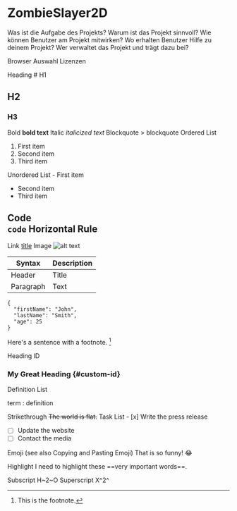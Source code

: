 # ZombieSlayer2D

Was ist die Aufgabe des Projekts?
Warum ist das Projekt sinnvoll?
Wie können Benutzer am Projekt mitwirken?
Wo erhalten Benutzer Hilfe zu deinem Projekt?
Wer verwaltet das Projekt und trägt dazu bei?

Browser Auswahl 
Lizenzen 










Heading	# H1
## H2
### H3
Bold	**bold text**
Italic	*italicized text*
Blockquote	> blockquote
Ordered List	
1. First item
2. Second item
3. Third item

Unordered List	- First item
- Second item
- Third item

Code	
`code`
Horizontal Rule	
---
Link	[title](#custom-id)
Image	![alt text](assets)


| Syntax | Description |
| ----------- | ----------- |
| Header | Title |
| Paragraph | Text |

```
{
  "firstName": "John",
  "lastName": "Smith",
  "age": 25
}
```
Here's a sentence with a footnote. [^1]

[^1]: This is the footnote.

Heading ID
### My Great Heading {#custom-id}

Definition List	

term
: definition

Strikethrough	~~The world is flat.~~
Task List	- [x] Write the press release
- [ ] Update the website
- [ ] Contact the media

Emoji
(see also Copying and Pasting Emoji)	That is so funny! :joy:

Highlight	I need to highlight these ==very important words==.

Subscript	H~2~O
Superscript	X^2^

<!-- //kommende Features
//doneT Laufanimation
    //Quelle Bilder für Spritesheet: https://opengameart.org/content/animated-top-down-survivor-player
//doneT Waffe wechseln
//done Nahkampfangriff
//doneS Schießen
    //anderen Waffen Start deffinieren
    //shotgun drei Projektile pro Schuss (ggf. mit begrenzter Reichweite)
        //Schaden des einzelnen Projektils ist nur bei 50%
    //Unterschiedliche Delay zwischen den Schüssen in Abhängigkeit der Waffen
    //unterschiedliche Schussgeschwindigkeit 
        //Shotgun schnell aber nicht so weit 
        //handgun langsam
        //rifle deutlich schneller als handgun 
    //auch Reload
    //aber unendlich Munition in Reserve
//todo Berechnung Winkel verstehen (also die Mathematik dahinter)
//doneS map
    //mehrere Level
    //evtl. Level automatisch generieren (Rougelike)
    //collision Detection 
//doneT Gegner (mit Health Bar)
    //evtl. Bildquelle: https://opengameart.org/content/animated-top-down-zombie
    //hit detection mit modulo? Torben fragen
    //evtl. line of sight etablieren, damit die Gegner nur auf einen zulaufen, wenn sie einen sehen
        //wenn sie einen nicht sehen, dann random bewegen
        // wenn sie gegen eine Wand laufen, etwas andere Richtung ausprobieren, weil die sonst festhängen
//doneT Inventar
    //man sieht in einer Anzeige unten konstant alle Waffen und kann mit dem Mausrad durchscrollen
        //Quelle Waffensymbole: https://vladpenn.itch.io/weapon
    //oder mit den Zahlen durch die Waffen wechseln
//doneT Health Bar (bspw. oben links)
    //mit Logik, Spieler soll Schaden bekommen können
//todo Audio
    // Quellen Sounds:
        //Schusswaffen:
            //https://f8studios.itch.io/snakes-authentic-gun-sounds
            //https://f8studios.itch.io/snakes-second-authentic-gun-sounds-pack
        //Messer:
            //https://opengameart.org/content/20-sword-sound-effects-attacks-and-clashes (CC0)
        //Zombie:
            //https://opengameart.org/content/zombies-sound-pack (CC0)
    //Quelle Musik:
        //https://void1gaming.itch.io/free-action-music-pack
//todo Einstellungsmöglichkeiten
    //Musik switch
    //Soundeffekte switch
        //Quelle Icons: https://cdnjs.cloudflare.com/ajax/libs/font-awesome/5.15.4/css/all.min.css
            //Lizenz: CC BY 4.0
                //Font Awesome
            //Links für weitere Infos:
                //Versionen: https://fontawesome.com/versions
                //Tutorial: https://www.w3schools.com/icons/fontawesome_icons_intro.asp
    //evtl. Schwierigkeitsgrad
    //in den Cookies speichern
//todoS irgendwann Startbildschirm
//done Highscore
    //Punktesystem, bspw. ein Zombie gibt 10 Punkte
    // sollen wir ganz einfach in Cookies abspeicher können -> Name sollte nicht highsocre sein, sondern auf das Speil bezogen
    // Cookies sollen wohl nur eine Zeile Code sein in JS 
//Wellen (werden immer schwerer)
    //mit den Wellen skalierende Gegner (werden immer stärker und schneller)
    //Waffen freischalten nach 10 bzw. 20 Wellen
        //erst rifle, dann shotgun
    //nur 6 Gegner gleichzeitig
    //alle drei Wellen entweder MaxHealth oder Damage oder Geschwindigkeit der Zombies um x% erhöhen
        //aber versetzt
    //alle zwei Wellen ein Zombie mehr
//ausdauerleiste zum Sprinten
    //kleine gelbe oder orangene Leiste unter der Health Bar
//todo falls noch Zeit da ist:
    //Waffe genau auf die Maus ausrichten (abhängig von der Entfernung der Maus zum Player)
    //Größe automatisch an die Fenstergröße anpassen
    //Nachladen mit Spritesheets animieren
//todo Credits (u.a. Bilder vom Player) als eigener Button
//death Sounds evtl. Quelle: https://opengameart.org/content/11-male-human-paindeath-sounds -->